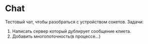 # Chat
Тестовый чат, чтобы разобраться с устройством сокетов.
Задачи:
1) Написать сервер который дублирует сообщение клиета.
2) Добавить многопоточность(в процессе...)
